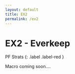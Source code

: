 ```yaml
---
layout: default
title: EX2
permalink: /ex2
---
```


# EX2 - Everkeep

PF Strats 
{: .label .label-red }

Macro coming soon....
